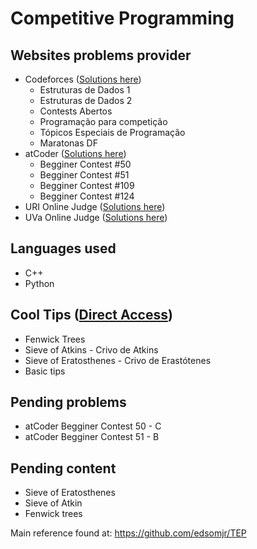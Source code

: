# Competitive Programming

## Websites problems provider
* Codeforces ([Solutions here](https://github.com/lucasdutraf/competitive-programming/tree/master/codeforces))
  * Estruturas de Dados 1
  * Estruturas de Dados 2
  * Contests Abertos
  * Programação para competição
  * Tópicos Especiais de Programação
  * Maratonas DF
* atCoder ([Solutions here](https://github.com/lucasdutraf/competitive-programming/tree/master/atCoder))
  * Begginer Contest #50
  * Begginer Contest #51
  * Begginer Contest #109
  * Begginer Contest #124
* URI Online Judge ([Solutions here](https://github.com/lucasdutraf/competitive-programming/tree/master/uri-solutions))
* UVa Online Judge ([Solutions here](https://github.com/lucasdutraf/competitive-programming/tree/master/UVa-solutions))

## Languages used
* C++
* Python

## Cool Tips ([Direct Access](https://github.com/lucasdutraf/competitive-programming/tree/master/Cool-Tips))
* Fenwick Trees
* Sieve of Atkins - Crivo de Atkins
* Sieve of Eratosthenes - Crivo de Erastótenes
* Basic tips

## Pending problems
* atCoder Begginer Contest 50 - C
* atCoder Begginer Contest 51 - B

## Pending content
* Sieve of Eratosthenes
* Sieve of Atkin
* Fenwick trees

Main reference found at: https://github.com/edsomjr/TEP
